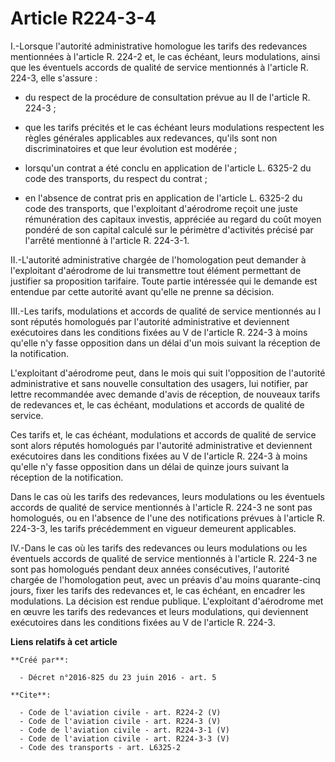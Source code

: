 # Article R224-3-4

I.-Lorsque l'autorité administrative homologue les tarifs des redevances mentionnées à l'article R. 224-2 et, le cas échéant,
leurs modulations, ainsi que les éventuels accords de qualité de service mentionnés à l'article R. 224-3, elle s'assure :

- du respect de la procédure de consultation prévue au II de l'article R. 224-3 ;

- que les tarifs précités et le cas échéant leurs modulations respectent les règles générales applicables aux redevances,
qu'ils sont non discriminatoires et que leur évolution est modérée ;

- lorsqu'un contrat a été conclu en application de l'article L. 6325-2 du code des transports, du respect du contrat ;

- en l'absence de contrat pris en application de l'article L. 6325-2 du code des transports, que l'exploitant d'aérodrome
reçoit une juste rémunération des capitaux investis, appréciée au regard du coût moyen pondéré de son capital calculé sur le
périmètre d'activités précisé par l'arrêté mentionné à l'article R. 224-3-1. 

II.-L'autorité administrative chargée de l'homologation peut demander à l'exploitant d'aérodrome de lui transmettre tout
élément permettant de justifier sa proposition tarifaire. Toute partie intéressée qui le demande est entendue par cette
autorité avant qu'elle ne prenne sa décision. 

III.-Les tarifs, modulations et accords de qualité de service mentionnés au I sont réputés homologués par l'autorité
administrative et deviennent exécutoires dans les conditions fixées au V de l'article R. 224-3 à moins qu'elle n'y fasse
opposition dans un délai d'un mois suivant la réception de la notification. 

L'exploitant d'aérodrome peut, dans le mois qui suit l'opposition de l'autorité administrative et sans nouvelle consultation
des usagers, lui notifier, par lettre recommandée avec demande d'avis de réception, de nouveaux tarifs de redevances et, le
cas échéant, modulations et accords de qualité de service. 

Ces tarifs et, le cas échéant, modulations et accords de qualité de service sont alors réputés homologués par l'autorité
administrative et deviennent exécutoires dans les conditions fixées au V de l'article R. 224-3 à moins qu'elle n'y fasse
opposition dans un délai de quinze jours suivant la réception de la notification. 

Dans le cas où les tarifs des redevances, leurs modulations ou les éventuels accords de qualité de service mentionnés à
l'article R. 224-3 ne sont pas homologués, ou en l'absence de l'une des notifications prévues à l'article R. 224-3-3, les
tarifs précédemment en vigueur demeurent applicables. 

IV.-Dans le cas où les tarifs des redevances ou leurs modulations ou les éventuels accords de qualité de service mentionnés à
l'article R. 224-3 ne sont pas homologués pendant deux années consécutives, l'autorité chargée de l'homologation peut, avec
un préavis d'au moins quarante-cinq jours, fixer les tarifs des redevances et, le cas échéant, en encadrer les modulations.
La décision est rendue publique. L'exploitant d'aérodrome met en œuvre les tarifs des redevances et leurs modulations, qui
deviennent exécutoires dans les conditions fixées au V de l'article R. 224-3.

**Liens relatifs à cet article**

	**Créé par**:

	  - Décret n°2016-825 du 23 juin 2016 - art. 5

	**Cite**:

	  - Code de l'aviation civile - art. R224-2 (V)
	  - Code de l'aviation civile - art. R224-3 (V)
	  - Code de l'aviation civile - art. R224-3-1 (V)
	  - Code de l'aviation civile - art. R224-3-3 (V)
	  - Code des transports - art. L6325-2
